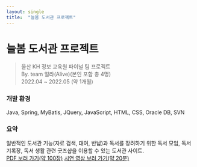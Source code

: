 ```yaml
---
layout: single
title:  "늘봄 도서관 프로젝트"
---
```

# 늘봄 도서관 프로젝트
>울산 KH 정보 교육원 파이널 팀 프로젝트   
>By. team 얼라(Alive)(본인 포함 총 4명)   
>2022.04 ~ 2022.05 (약 1개월)   

### 개발 환경
Java, Spring, MyBatis, JQuery, JavaScript, HTML, CSS, Oracle DB, SVN

### 요약
일반적인 도서관 기능(자료 검색, 대여, 반납)과 독서를 장려하기 위한 독서 모임, 독서 기록장, 독서 생활 관련 굿즈샵을 이용할 수 있는 도서관 사이트.   
[PDF 보러 가기(약 100장)](https://drive.google.com/file/d/1I8J19u-Cs55Ei4LsM0jNDEiPsE_OHnTk/view?usp=sharing)
[시연 영상 보러 가기(약 20분)](https://drive.google.com/file/d/1Cc_98oDKJCAMzP0hIOuD19zgCjsNEUht/view?usp=sharing)

